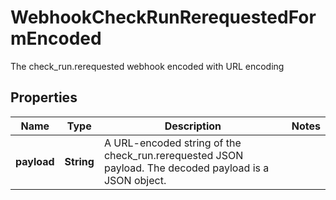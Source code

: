

# WebhookCheckRunRerequestedFormEncoded

The check_run.rerequested webhook encoded with URL encoding

## Properties

| Name | Type | Description | Notes |
|------------ | ------------- | ------------- | -------------|
|**payload** | **String** | A URL-encoded string of the check_run.rerequested JSON payload. The decoded payload is a JSON object. |  |



